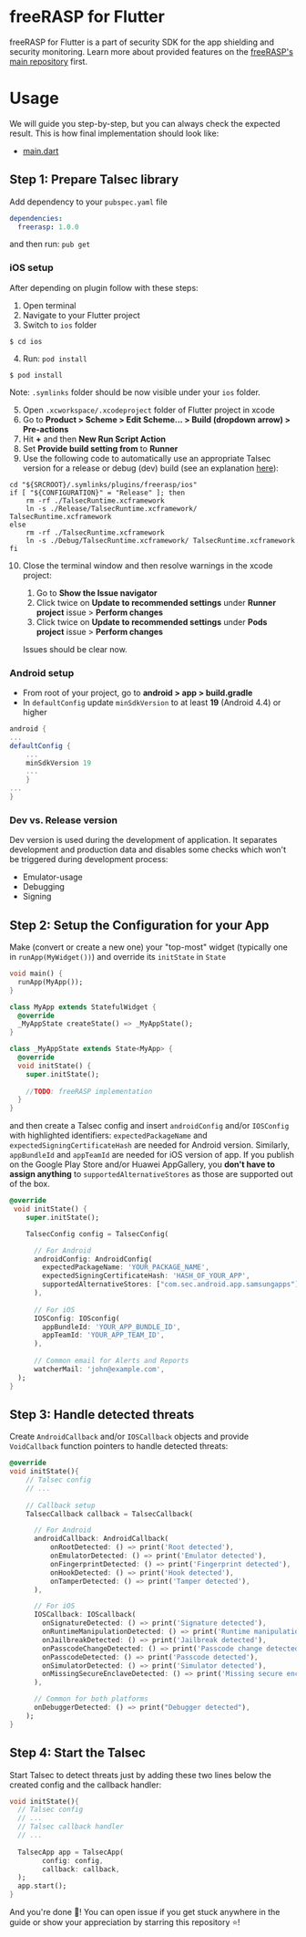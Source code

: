 # freeRASP for Flutter

freeRASP for Flutter is a part of security SDK for the app shielding and security monitoring. Learn more about provided features on the [freeRASP's main repository](https://github.com/talsec/Free-RASP-Community) first.

# Usage
We will guide you step-by-step, but you can always check the expected result. This is how final implementation should look like:

* [main.dart](https://github.com/talsec/Free-RASP-Flutter/blob/master/lib/main.dart)

## Step 1: Prepare Talsec library
Add dependency to your `pubspec.yaml` file  
```yaml
dependencies:
  freerasp: 1.0.0
```  
and then run: `pub get`

### iOS setup
After depending on plugin follow with these steps:
1. Open terminal 
2. Navigate to your Flutter project 
3. Switch to `ios` folder
```shell script
$ cd ios
```
4. Run: `pod install`  
```shell script
$ pod install
```
Note: `.symlinks` folder should be now visible under your `ios` folder.

5. Open `.xcworkspace/.xcodeproject` folder of Flutter project in xcode
6. Go to **Product > Scheme > Edit Scheme... > Build (dropdown arrow) > Pre-actions**
7. Hit **+** and then **New Run Script Action**
8. Set **Provide build setting from** to **Runner**
9. Use the following code to automatically use an appropriate Talsec version for a release or debug (dev) build (see an explanation [here](#dev-vs-release-version)):
```shell script
cd "${SRCROOT}/.symlinks/plugins/freerasp/ios"
if [ "${CONFIGURATION}" = "Release" ]; then
    rm -rf ./TalsecRuntime.xcframework
    ln -s ./Release/TalsecRuntime.xcframework/ TalsecRuntime.xcframework
else
    rm -rf ./TalsecRuntime.xcframework
    ln -s ./Debug/TalsecRuntime.xcframework/ TalsecRuntime.xcframework
fi
```
10. Close the terminal window and then resolve warnings in the xcode project:

    1. Go to **Show the Issue navigator**  
    2. Click twice on **Update to recommended settings** under **Runner project** issue > **Perform changes**  
    3. Click twice on **Update to recommended settings** under **Pods project** issue  > **Perform changes**  
    
    Issues should be clear now.  

### Android setup
* From root of your project, go to **android > app > build.gradle**
* In `defaultConfig` update `minSdkVersion` to at least **19** (Android 4.4) or higher
```gradle
android {
...
defaultConfig {
    ...
    minSdkVersion 19
    ...
    }
...
}
```

### Dev vs. Release version
Dev version is used during the development of application. It separates development and production data and disables some checks which won't be triggered during development process:

* Emulator-usage
* Debugging
* Signing


## Step 2: Setup the Configuration for your App
Make (convert or create a new one) your "top-most" widget (typically one in `runApp(MyWidget())`) and override its `initState` in `State`
```dart
void main() {
  runApp(MyApp());
}

class MyApp extends StatefulWidget {
  @override
  _MyAppState createState() => _MyAppState();
}

class _MyAppState extends State<MyApp> {
  @override
  void initState() {
    super.initState();
    
    //TODO: freeRASP implementation
  }
}

```
and then create a Talsec config and insert `androidConfig` and/or `IOSConfig` with highlighted identifiers: `expectedPackageName` and `expectedSigningCertificateHash` are needed for Android version. Similarly, `appBundleId` and `appTeamId` are needed for iOS version of app. If you publish on the Google Play Store and/or Huawei AppGallery, you **don't have to assign anything** to `supportedAlternativeStores` as those are supported out of the box.

```dart
@override
 void initState() {
    super.initState();

    TalsecConfig config = TalsecConfig(

      // For Android
      androidConfig: AndroidConfig(
        expectedPackageName: 'YOUR_PACKAGE_NAME',
        expectedSigningCertificateHash: 'HASH_OF_YOUR_APP',
        supportedAlternativeStores: ["com.sec.android.app.samsungapps"],
      ),
   
      // For iOS
      IOSConfig: IOSconfig(
        appBundleId: 'YOUR_APP_BUNDLE_ID',
        appTeamId: 'YOUR_APP_TEAM_ID',
      ),
  
      // Common email for Alerts and Reports
      watcherMail: 'john@example.com',
  );
}
```  

## Step 3: Handle detected threats
Create `AndroidCallback` and/or `IOSCallback` objects and provide `VoidCallback` function pointers to handle detected threats:

```dart
@override
void initState(){
    // Talsec config
    // ...
    
    // Callback setup
    TalsecCallback callback = TalsecCallback(

      // For Android
      androidCallback: AndroidCallback(
          onRootDetected: () => print('Root detected'),
          onEmulatorDetected: () => print('Emulator detected'),
          onFingerprintDetected: () => print('Fingerprint detected'),
          onHookDetected: () => print('Hook detected'),
          onTamperDetected: () => print('Tamper detected'),
      ),

      // For iOS
      IOSCallback: IOScallback(
        onSignatureDetected: () => print('Signature detected'),
        onRuntimeManipulationDetected: () => print('Runtime manipulation detected'),
        onJailbreakDetected: () => print('Jailbreak detected'),
        onPasscodeChangeDetected: () => print('Passcode change detected'),
        onPasscodeDetected: () => print('Passcode detected'),
        onSimulatorDetected: () => print('Simulator detected'),
        onMissingSecureEnclaveDetected: () => print('Missing secure enclave detected'),
      ),

      // Common for both platforms
      onDebuggerDetected: () => print("Debugger detected"),
    );
}
```
## Step 4: Start the Talsec
Start Talsec to detect threats just by adding these two lines below the created config and the callback handler:
```dart
void initState(){
  // Talsec config
  // ...
  // Talsec callback handler
  // ...
  
  TalsecApp app = TalsecApp(
        config: config,
        callback: callback,
  );
  app.start();
}
```
And you're done 🎉! You can open issue if you get stuck anywhere in the guide or show your appreciation by starring this repository ⭐!